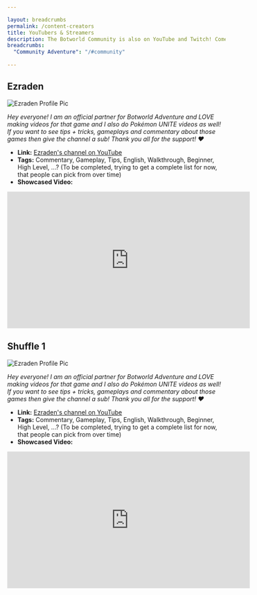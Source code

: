 ```yaml
---

layout: breadcrumbs
permalink: /content-creators
title: YouTubers & Streamers
description: The Botworld Community is also on YouTube and Twitch! Come and discover some of our most dedicated players, who share their Progress and Tips live or after some cool editing.
breadcrumbs:
  "Community Adventure": "/#community"
  
---
```



<div markdown="1" class="shuffle">

## Ezraden 

![Ezraden Profile Pic](https://yt3.ggpht.com/KS77N1Vyiu5V2BJYemqxcD_up5IuhbRj-A30qub4Dl6MDkmgQvDlMGid3iP-ujPqP4-mBf7xnQ=s176-c-k-c0x00ffffff-no-rj)

*Hey everyone! I am an official partner for Botworld Adventure and LOVE making videos for that game and I also do Pokémon UNITE videos as well! If you want to see tips + tricks, gameplays and commentary about those games then give the channel a sub! Thank you all for the support! ❤️*

</div>

- **Link:** [Ezraden's channel on YouTube](https://www.youtube.com/channel/UCZCFOil-St2U3qbuukGQKBw)
- **Tags:** Commentary, Gameplay, Tips, English, Walkthrough, Beginner, High Level, ...? (To be completed, trying to get a complete list for now, that people can pick from over time)
- **Showcased Video:** 

<iframe width="560" height="315" src="https://www.youtube.com/embed/nuIZe3Q7zcw" title="YouTube video player" frameborder="0" allow="accelerometer; autoplay; clipboard-write; encrypted-media; gyroscope; picture-in-picture" allowfullscreen></iframe>

</div>

<div markdown="1" class="shuffle">

## Shuffle 1

![Ezraden Profile Pic](https://yt3.ggpht.com/KS77N1Vyiu5V2BJYemqxcD_up5IuhbRj-A30qub4Dl6MDkmgQvDlMGid3iP-ujPqP4-mBf7xnQ=s176-c-k-c0x00ffffff-no-rj)

*Hey everyone! I am an official partner for Botworld Adventure and LOVE making videos for that game and I also do Pokémon UNITE videos as well! If you want to see tips + tricks, gameplays and commentary about those games then give the channel a sub! Thank you all for the support! ❤️*

</div>

- **Link:** [Ezraden's channel on YouTube](https://www.youtube.com/channel/UCZCFOil-St2U3qbuukGQKBw)
- **Tags:** Commentary, Gameplay, Tips, English, Walkthrough, Beginner, High Level, ...? (To be completed, trying to get a complete list for now, that people can pick from over time)
- **Showcased Video:** 

<iframe width="560" height="315" src="https://www.youtube.com/embed/nuIZe3Q7zcw" title="YouTube video player" frameborder="0" allow="accelerometer; autoplay; clipboard-write; encrypted-media; gyroscope; picture-in-picture" allowfullscreen></iframe>

</div>

<script>
var ul = document.querySelector('.shuffle');
for (var i = ul.children.length; i >= 0; i--) {
    ul.appendChild(ul.children[Math.random() * i | 0]);
}
</script>
